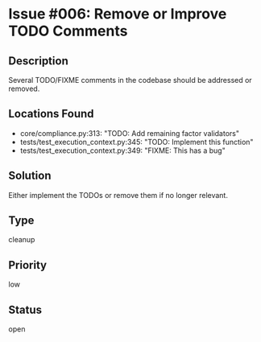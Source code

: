 # Issue #006: Remove or Improve TODO Comments

## Description
Several TODO/FIXME comments in the codebase should be addressed or removed.

## Locations Found
- core/compliance.py:313: "TODO: Add remaining factor validators"
- tests/test_execution_context.py:345: "TODO: Implement this function"
- tests/test_execution_context.py:349: "FIXME: This has a bug"

## Solution
Either implement the TODOs or remove them if no longer relevant.

## Type
cleanup

## Priority
low

## Status
open